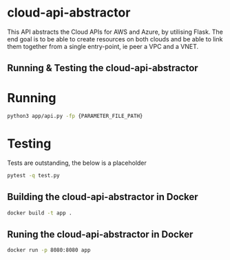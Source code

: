 # cloud-api-abstractor

This API abstracts the Cloud APIs for AWS and Azure, by utilising Flask. The end goal is to be able to create resources on both clouds and be able to link them together from a single entry-point, ie peer a VPC and a VNET.

## Running & Testing the cloud-api-abstractor

# Running
```bash
python3 app/api.py -fp {PARAMETER_FILE_PATH}
```

# Testing
Tests are outstanding, the below is a placeholder
```bash
pytest -q test.py
```

## Building the cloud-api-abstractor in Docker
```bash
docker build -t app .
```

## Runing the cloud-api-abstractor in Docker

```bash
docker run -p 8080:8080 app
```